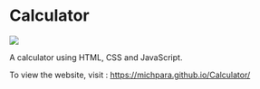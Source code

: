 # **Calculator**

![](calculator.gif)

A calculator using HTML, CSS and JavaScript.

To view the website, visit : https://michpara.github.io/Calculator/